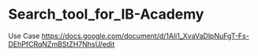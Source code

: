 # Search_tool_for_IB-Academy

Use Case https://docs.google.com/document/d/1Ali1_XvaVaDlpNuFgT-Fs-DEhPfCRqNZmBStZH7NhsU/edit
